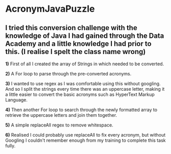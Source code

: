 # AcronymJavaPuzzle

## I tried this conversion challenge with the knowledge of Java I had gained through the Data Academy and a little knowledge I had prior to this. (I realise I spelt the class name wrong)

__1)__ First of all I created the array of Strings in which needed to be converted.

__2)__ A For loop to parse through the pre-converted acronyms.

__3)__ I wanted to use regex as I was comfortable using this without googling. And so I split the strings every time there was an uppercase
letter, making it a little easier to convert the basic acronyms such as HyperText Markup Language.

__4)__ Then another For loop to search through the newly formatted array to retrieve the uppercase letters and join them together.

__5)__ A simple replaceAll regex to remove whitespace.

__6)__ Realised I could probably use replaceAll to fix every acronym, but without Googling I couldn't remember enough from my training
to complete this task fully.
